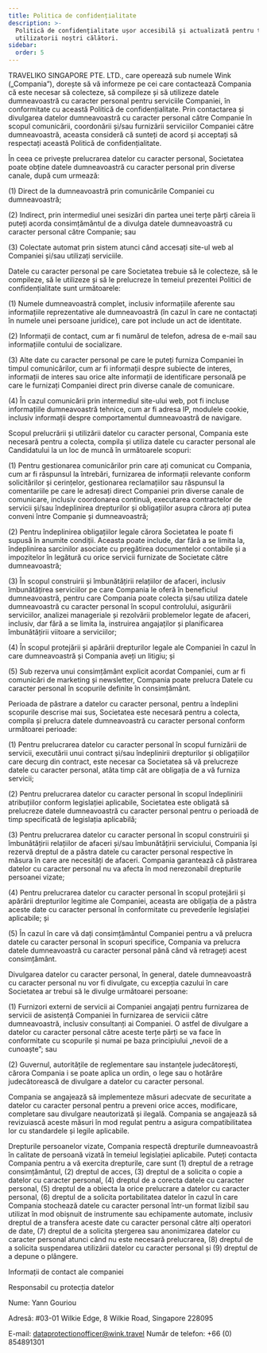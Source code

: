 ```yaml
---
title: Politica de confidențialitate
description: >-
  Politică de confidențialitate ușor accesibilă și actualizată pentru toți
  utilizatorii noștri călători.
sidebar:
  order: 5
---
```

TRAVELIKO SINGAPORE PTE. LTD., care operează sub numele Wink („Compania”), dorește să vă informeze pe cei care contactează Compania că este necesar să colecteze, să compileze și să utilizeze datele dumneavoastră cu caracter personal pentru serviciile Companiei, în conformitate cu această Politică de confidențialitate. Prin contactarea și divulgarea datelor dumneavoastră cu caracter personal către Companie în scopul comunicării, coordonării și/sau furnizării serviciilor Companiei către dumneavoastră, aceasta consideră că sunteți de acord și acceptați să respectați această Politică de confidențialitate.

În ceea ce privește prelucrarea datelor cu caracter personal, Societatea poate obține datele dumneavoastră cu caracter personal prin diverse canale, după cum urmează:

(1) Direct de la dumneavoastră prin comunicările Companiei cu dumneavoastră;

(2) Indirect, prin intermediul unei sesizări din partea unei terțe părți căreia îi puteți acorda consimțământul de a divulga datele dumneavoastră cu caracter personal către Companie; sau

(3) Colectate automat prin sistem atunci când accesați site-ul web al Companiei și/sau utilizați serviciile.

Datele cu caracter personal pe care Societatea trebuie să le colecteze, să le compileze, să le utilizeze și să le prelucreze în temeiul prezentei Politici de confidențialitate sunt următoarele:

(1) Numele dumneavoastră complet, inclusiv informațiile aferente sau informațiile reprezentative ale dumneavoastră (în cazul în care ne contactați în numele unei persoane juridice), care pot include un act de identitate.

(2) Informații de contact, cum ar fi numărul de telefon, adresa de e-mail sau informațiile contului de socializare.

(3) Alte date cu caracter personal pe care le puteți furniza Companiei în timpul comunicărilor, cum ar fi informații despre subiecte de interes, informații de interes sau orice alte informații de identificare personală pe care le furnizați Companiei direct prin diverse canale de comunicare.

(4) În cazul comunicării prin intermediul site-ului web, pot fi incluse informațiile dumneavoastră tehnice, cum ar fi adresa IP, modulele cookie, inclusiv informații despre comportamentul dumneavoastră de navigare.

Scopul prelucrării și utilizării datelor cu caracter personal, Compania este necesară pentru a colecta, compila și utiliza datele cu caracter personal ale Candidatului la un loc de muncă în următoarele scopuri:

(1) Pentru gestionarea comunicărilor prin care ați comunicat cu Compania, cum ar fi răspunsul la întrebări, furnizarea de informații relevante conform solicitărilor și cerințelor, gestionarea reclamațiilor sau răspunsul la comentariile pe care le adresați direct Companiei prin diverse canale de comunicare, inclusiv coordonarea continuă, executarea contractelor de servicii și/sau îndeplinirea drepturilor și obligațiilor asupra cărora ați putea conveni între Companie și dumneavoastră;

(2) Pentru îndeplinirea obligațiilor legale cărora Societatea le poate fi supusă în anumite condiții. Aceasta poate include, dar fără a se limita la, îndeplinirea sarcinilor asociate cu pregătirea documentelor contabile și a impozitelor în legătură cu orice servicii furnizate de Societate către dumneavoastră;

(3) În scopul construirii și îmbunătățirii relațiilor de afaceri, inclusiv îmbunătățirea serviciilor pe care Compania le oferă în beneficiul dumneavoastră, pentru care Compania poate colecta și/sau utiliza datele dumneavoastră cu caracter personal în scopul controlului, asigurării serviciilor, analizei manageriale și rezolvării problemelor legate de afaceri, inclusiv, dar fără a se limita la, instruirea angajaților și planificarea îmbunătățirii viitoare a serviciilor;

(4) În scopul protejării și apărării drepturilor legale ale Companiei în cazul în care dumneavoastră și Compania aveți un litigiu; și

(5) Sub rezerva unui consimțământ explicit acordat Companiei, cum ar fi comunicări de marketing și newsletter, Compania poate prelucra Datele cu caracter personal în scopurile definite în consimțământ.

Perioada de păstrare a datelor cu caracter personal, pentru a îndeplini scopurile descrise mai sus, Societatea este necesară pentru a colecta, compila și prelucra datele dumneavoastră cu caracter personal conform următoarei perioade:

(1) Pentru prelucrarea datelor cu caracter personal în scopul furnizării de servicii, executării unui contract și/sau îndeplinirii drepturilor și obligațiilor care decurg din contract, este necesar ca Societatea să vă prelucreze datele cu caracter personal, atâta timp cât are obligația de a vă furniza servicii;

(2) Pentru prelucrarea datelor cu caracter personal în scopul îndeplinirii atribuțiilor conform legislației aplicabile, Societatea este obligată să prelucreze datele dumneavoastră cu caracter personal pentru o perioadă de timp specificată de legislația aplicabilă;

(3) Pentru prelucrarea datelor cu caracter personal în scopul construirii și îmbunătățirii relațiilor de afaceri și/sau îmbunătățirii serviciului, Compania își rezervă dreptul de a păstra datele cu caracter personal respective în măsura în care are necesități de afaceri. Compania garantează că păstrarea datelor cu caracter personal nu va afecta în mod nerezonabil drepturile persoanei vizate;

(4) Pentru prelucrarea datelor cu caracter personal în scopul protejării și apărării drepturilor legitime ale Companiei, aceasta are obligația de a păstra aceste date cu caracter personal în conformitate cu prevederile legislației aplicabile; și

(5) În cazul în care vă dați consimțământul Companiei pentru a vă prelucra datele cu caracter personal în scopuri specifice, Compania va prelucra datele dumneavoastră cu caracter personal până când vă retrageți acest consimțământ.

Divulgarea datelor cu caracter personal, în general, datele dumneavoastră cu caracter personal nu vor fi divulgate, cu excepția cazului în care Societatea ar trebui să le divulge următoarei persoane:

(1) Furnizori externi de servicii ai Companiei angajați pentru furnizarea de servicii de asistență Companiei în furnizarea de servicii către dumneavoastră, inclusiv consultanți ai Companiei. O astfel de divulgare a datelor cu caracter personal către aceste terțe părți se va face în conformitate cu scopurile și numai pe baza principiului „nevoii de a cunoaște”; sau

(2) Guvernul, autoritățile de reglementare sau instanțele judecătorești, cărora Compania i se poate aplica un ordin, o lege sau o hotărâre judecătorească de divulgare a datelor cu caracter personal.

Compania se angajează să implementeze măsuri adecvate de securitate a datelor cu caracter personal pentru a preveni orice acces, modificare, completare sau divulgare neautorizată și ilegală. Compania se angajează să revizuiască aceste măsuri în mod regulat pentru a asigura compatibilitatea lor cu standardele și legile aplicabile.

Drepturile persoanelor vizate, Compania respectă drepturile dumneavoastră în calitate de persoană vizată în temeiul legislației aplicabile. Puteți contacta Compania pentru a vă exercita drepturile, care sunt (1) dreptul de a retrage consimțământul, (2) dreptul de acces, (3) dreptul de a solicita o copie a datelor cu caracter personal, (4) dreptul de a corecta datele cu caracter personal, (5) dreptul de a obiecta la orice prelucrare a datelor cu caracter personal, (6) dreptul de a solicita portabilitatea datelor în cazul în care Compania stochează datele cu caracter personal într-un format lizibil sau utilizat în mod obișnuit de instrumente sau echipamente automate, inclusiv dreptul de a transfera aceste date cu caracter personal către alți operatori de date, (7) dreptul de a solicita ștergerea sau anonimizarea datelor cu caracter personal atunci când nu este necesară prelucrarea, (8) dreptul de a solicita suspendarea utilizării datelor cu caracter personal și (9) dreptul de a depune o plângere.

Informații de contact ale companiei

Responsabil cu protecția datelor

Nume: Yann Gouriou

Adresă: #03-01 Wilkie Edge, 8 Wilkie Road, Singapore 228095

E-mail: dataprotectionofficer@wink.travel
Număr de telefon: +66 (0) 854891301

